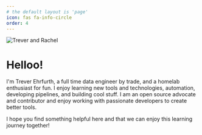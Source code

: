 ```yaml
---
# the default layout is 'page'
icon: fas fa-info-circle
order: 4
---
```


<!-- > Add Markdown syntax content to file `_tabs/about.md`{: .filepath } and it will show up on this page.
{: .prompt-tip } -->

![Trever and Rachel](/assets/img/trevandrach.jpg)

# Helloo!

I'm Trever Ehrfurth, a full time data engineer by trade, and a homelab enthusiast for fun. I enjoy learning new tools and technologies, automation, developing pipelines, and building cool stuff. I am an open source advocate and contributor and enjoy working with passionate developers to create better tools. 

I hope you find something helpful here and that we can enjoy this learning journey together!